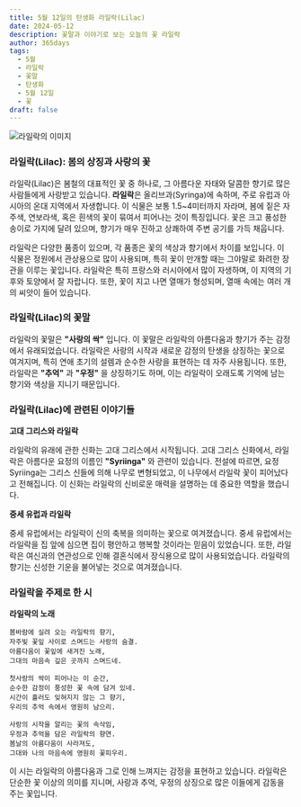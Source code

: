 ```yaml
---
title: 5월 12일의 탄생화 라일락(Lilac)
date: 2024-05-12
description: 꽃말과 이야기로 보는 오늘의 꽃 라일락
author: 365days
tags:
  - 5월
  - 라일락
  - 꽃말
  - 탄생화
  - 5월 12일
  - 꽃
draft: false
---
```


![라일락의 이미지](https://cdn.pixabay.com/photo/2019/05/05/21/02/lilac-4181712_640.jpg#center)


### 라일락(Lilac): 봄의 상징과 사랑의 꽃

라일락(Lilac)은 봄철의 대표적인 꽃 중 하나로, 그 아름다운 자태와 달콤한 향기로 많은 사람들에게 사랑받고 있습니다. **라일락**은 올리브과(Syringa)에 속하며, 주로 유럽과 아시아의 온대 지역에서 자생합니다. 이 식물은 보통 1.5~4미터까지 자라며, 봄에 짙은 자주색, 연보라색, 혹은 흰색의 꽃이 묶여서 피어나는 것이 특징입니다. 꽃은 크고 풍성한 송이로 가지에 달려 있으며, 향기가 매우 진하고 상쾌하여 주변 공기를 가득 채웁니다.

라일락은 다양한 품종이 있으며, 각 품종은 꽃의 색상과 향기에서 차이를 보입니다. 이 식물은 정원에서 관상용으로 많이 사용되며, 특히 꽃이 만개할 때는 그야말로 화려한 장관을 이루는 꽃입니다. 라일락은 특히 프랑스와 러시아에서 많이 자생하며, 이 지역의 기후와 토양에서 잘 자랍니다. 또한, 꽃이 지고 나면 열매가 형성되며, 열매 속에는 여러 개의 씨앗이 들어 있습니다.

### 라일락(Lilac)의 꽃말

라일락의 꽃말은 **"사랑의 싹"** 입니다. 이 꽃말은 라일락의 아름다움과 향기가 주는 감정에서 유래되었습니다. 라일락은 사랑의 시작과 새로운 감정의 탄생을 상징하는 꽃으로 여겨지며, 특히 연애 초기의 설렘과 순수한 사랑을 표현하는 데 자주 사용됩니다. 또한, 라일락은 **"추억"** 과 **"우정"** 을 상징하기도 하며, 이는 라일락이 오래도록 기억에 남는 향기와 색상을 지니기 때문입니다.

### 라일락(Lilac)에 관련된 이야기들

**고대 그리스와 라일락**

라일락의 유래에 관한 신화는 고대 그리스에서 시작됩니다. 고대 그리스 신화에서, 라일락은 아름다운 요정의 이름인 **"Syriinga"** 와 관련이 있습니다. 전설에 따르면, 요정 Syriinga는 그리스 신들에 의해 나무로 변형되었고, 이 나무에서 라일락 꽃이 피어났다고 전해집니다. 이 신화는 라일락의 신비로운 매력을 설명하는 데 중요한 역할을 했습니다.

**중세 유럽과 라일락**

중세 유럽에서는 라일락이 신의 축복을 의미하는 꽃으로 여겨졌습니다. 중세 유럽에서는 라일락을 집 앞에 심으면 집이 평안하고 행복할 것이라는 믿음이 있었습니다. 또한, 라일락은 여신과의 연관성으로 인해 결혼식에서 장식용으로 많이 사용되었습니다. 라일락의 향기는 신성한 기운을 불어넣는 것으로 여겨졌습니다.

### 라일락을 주제로 한 시

**라일락의 노래**

```
봄바람에 실려 오는 라일락의 향기,  
자주빛 꽃잎 사이로 스며드는 사랑의 숨결.  
아름다움이 꽃잎에 새겨진 노래,  
그대의 마음속 깊은 곳까지 스며드네.

첫사랑의 싹이 피어나는 이 순간,  
순수한 감정이 풍성한 꽃 속에 담겨 있네.  
시간이 흘러도 잊혀지지 않는 그 향기,  
우리의 추억 속에서 영원히 남으리.

사랑의 시작을 알리는 꽃의 속삭임,  
우정과 추억을 담은 라일락의 향연.  
봄날의 아름다움이 사라져도,  
그대와 나의 마음속에 영원히 꽃피우리.
```

이 시는 라일락의 아름다움과 그로 인해 느껴지는 감정을 표현하고 있습니다. 라일락은 단순한 꽃 이상의 의미를 지니며, 사랑과 추억, 우정의 상징으로 많은 이들에게 감동을 주는 꽃입니다.


